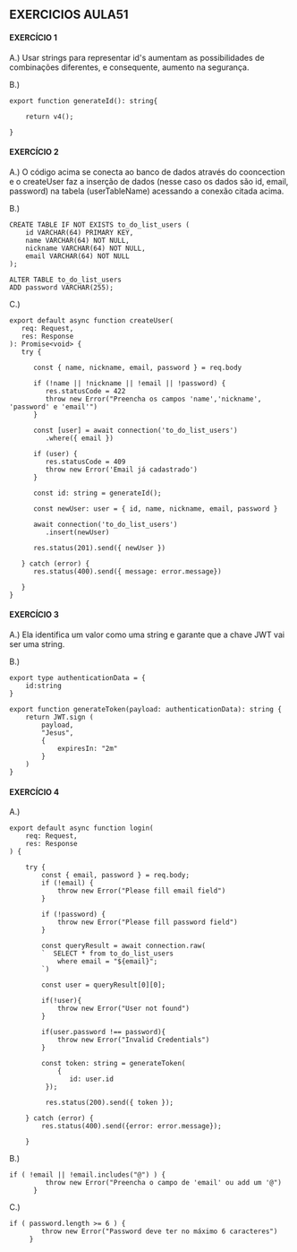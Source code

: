 ## EXERCICIOS AULA51

#### EXERCÍCIO 1 

A.) Usar strings para representar id's aumentam as possibilidades de combinações diferentes, e consequente, aumento na segurança.

B.) 
```
export function generateId(): string{

    return v4();
    
}

```

#### EXERCÍCIO 2 

A.) O código acima se conecta ao banco de dados através do cooncection e o createUser faz a inserção de dados (nesse caso os dados são id, email, password) na tabela (userTableName) acessando a conexão citada acima.

B.) 
```
CREATE TABLE IF NOT EXISTS to_do_list_users (
    id VARCHAR(64) PRIMARY KEY,
    name VARCHAR(64) NOT NULL,
    nickname VARCHAR(64) NOT NULL,
    email VARCHAR(64) NOT NULL
);

ALTER TABLE to_do_list_users
ADD password VARCHAR(255);

```

C.) 

```
export default async function createUser(
   req: Request,
   res: Response
): Promise<void> {
   try {

      const { name, nickname, email, password } = req.body

      if (!name || !nickname || !email || !password) {
         res.statusCode = 422
         throw new Error("Preencha os campos 'name','nickname', 'password' e 'email'")
      }

      const [user] = await connection('to_do_list_users')
         .where({ email })

      if (user) {
         res.statusCode = 409
         throw new Error('Email já cadastrado')
      }

      const id: string = generateId();

      const newUser: user = { id, name, nickname, email, password }

      await connection('to_do_list_users')
         .insert(newUser)

      res.status(201).send({ newUser })

   } catch (error) {
      res.status(400).send({ message: error.message})

   }
}
```

#### EXERCÍCIO 3 

A.) Ela identifica um valor como uma string e garante que a chave JWT vai ser uma string.

B.) 
```
export type authenticationData = {
    id:string
}

export function generateToken(payload: authenticationData): string {
    return JWT.sign (
        payload,
        "Jesus",
        {
            expiresIn: "2m"
        }
    )
}
```

#### EXERCÍCIO 4 

A.) 
```
export default async function login(
    req: Request,
    res: Response
) {

    try {
        const { email, password } = req.body;
        if (!email) {
            throw new Error("Please fill email field")
        }

        if (!password) {
            throw new Error("Please fill password field")
        }

        const queryResult = await connection.raw(
        `  SELECT * from to_do_list_users
            where email = "${email}";
        `)

        const user = queryResult[0][0];

        if(!user){
            throw new Error("User not found")
        }

        if(user.password !== password){
            throw new Error("Invalid Credentials")
        }

        const token: string = generateToken(
            {
               id: user.id
         });  
   
         res.status(200).send({ token });

    } catch (error) {
        res.status(400).send({error: error.message});

    }
```

B.) 
```
if ( !email || !email.includes("@") ) {
         throw new Error("Preencha o campo de 'email' ou add um '@")
      }
```

C.)

```
if ( password.length >= 6 ) {
        throw new Error("Password deve ter no máximo 6 caracteres")
     }
```